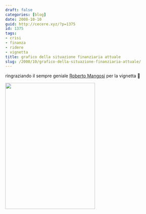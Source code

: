 ```yaml
---
draft: false
categories: [blog]
date: 2008-10-10
guid: http://cecere.xyz/?p=1375
id: 1375
tags:
- crisi
- finanza
- ridere
- vignetta
title: grafico della situazione finanziaria attuale
slug: /2008/10/grafico-della-situazione-finanziaria-attuale/
---
```


ringraziando il sempre geniale [Roberto Mangosi](http://enteroclisma.blogspot.com/) per la vignetta 🙂

[<img class="aligncenter size-full wp-image-1376" title="grafico_wall_street" src="http://cecere.xyz/wp-content/uploads/sites/3/2008/10/grafico_wall_street.jpg" alt="" width="284" height="400" srcset="http://cecere.xyz/wp-content/uploads/sites/3/2008/10/grafico_wall_street.jpg 284w, http://cecere.xyz/wp-content/uploads/sites/3/2008/10/grafico_wall_street-213x300.jpg 213w" sizes="(max-width: 284px) 100vw, 284px" />](http://cecere.xyz/wp-content/uploads/sites/3/2008/10/grafico_wall_street.jpg)